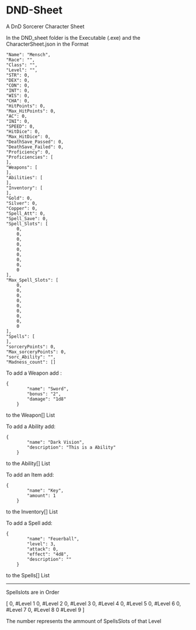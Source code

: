 # DND-Sheet
A DnD Sorcerer Character Sheet

In the DND_sheet folder is the Executable (.exe)
and the CharacterSheet.json in the Format

    "Name": "Mensch",
    "Race": "",
    "Class": "",
    "Level": "",
    "STR": 0,
    "DEX": 0,
    "CON": 0,
    "INT": 0,
    "WIS": 0,
    "CHA": 0,
    "HitPoints": 0,
    "Max_HitPoints": 0,
    "AC": 0,
    "INI": 0,
    "SPEED": 0,
    "HitDice": 0,
    "Max_HitDice": 0,
    "DeathSave_Passed": 0,
    "DeathSave_Failed": 0,
    "Proficiency": 0,
    "Proficiencies": [
    ],
    "Weapons": [
    ],
    "Abilities": [
    ],
    "Inventory": [
    ],
    "Gold": 0,
    "Silver": 0,
    "Copper": 0,
    "Spell_Att": 0,
    "Spell_Save": 0,
    "Spell_Slots": [
        0,
        0,
        0,
        0,
        0,
        0,
        0,
        0,
        0
    ],
    "Max_Spell_Slots": [
        0,
        0,
        0,
        0,
        0,
        0,
        0,
        0,
        0
    ],
    "Spells": [
    ],
    "sorceryPoints": 0,
    "Max_sorceryPoints": 0,
    "sorc_Ability": "",
    "Madness_count": []


To add a Weapon add :

    {
            "name": "Sword",
            "bonus": "2",
            "damage": "1d8"
        }
to the Weapon[] List


To add a Ability add:

    {
            "name": "Dark Vision",
            "description": "This is a Ability"
        }

to the Ability[] List


To add an Item add:

    {
            "name": "Key",
            "amount": 1
        }

to the Inventory[] List


To add a Spell add:

    {
            "name": "Feuerball",
            "level": 3,
            "attack": 0,
            "effect": "4d8",
            "description": ""
        }

to the Spells[] List

-------------------------------------

Spellslots are in Order

[
        0, #Level 1
        0, #Level 2
        0, #Level 3
        0, #Level 4
        0, #Level 5
        0, #Level 6
        0, #Level 7
        0, #Level 8
        0  #Level 9
    ]

The number represents the ammount of SpellsSlots of that Level